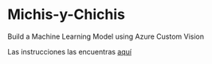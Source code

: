 # Michis-y-Chichis
Build a Machine Learning Model using Azure Custom Vision

Las instrucciones las encuentras [aquí](https://github.com/ferenike/Instrucciones-MiChis)
